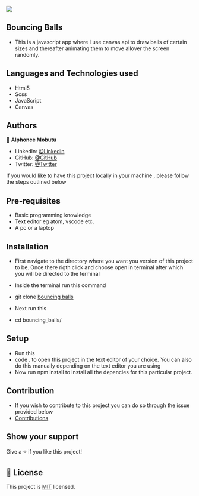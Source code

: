 ![](https://img.shields.io/badge/Microverse-blueviolet)

## Bouncing Balls

- This is a javascript app where I use canvas api to draw balls of certain sizes and thereafter animating them to move allover the screen randomly.

## Languages and Technologies used
- Html5
- Scss
- JavaScript
- Canvas
## Authors

👤 **Alphonce Mobutu**
- LinkedIn: [@LinkedIn](https://www.linkedin.com/in/adoyo-alphonce/)
- GitHub: [@GitHub](https://github.com/tingamapuro04)
- Twitter: [@Twitter](https://twitter.com/alphonce_mobutu)

If you would like to have this project locally in your machine , please follow the steps outlined below

## Pre-requisites
- Basic programming knowledge
- Text editor eg atom, vscode etc.
- A pc or a laptop

## Installation
- First navigate to the directory where you want you version of this project to be. Once there rigth click and choose open in terminal after which you will be directed to the terminal

- Inside the terminal run this command
- git clone [bouncing balls](https://github.com/tingamapuro04/bouncing_balls.git)
- Next run this
- cd bouncing_balls/

## Setup

- Run this
- code . to open this project in the text editor of your choice. You can also do this manually depending on the text editor you are using
- Now run npm install to install all the depencies for this particular project.

## Contribution
- If you wish to contribute to this project you can do so through the issue provided below
- [Contributions](https://github.com/tingamapuro04/bouncing_balls/issues/2)

## Show your support

Give a ⭐️ if you like this project!

## 📝 License

This project is [MIT](./MIT.md) licensed.
